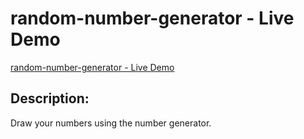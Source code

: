 # random-number-generator - Live Demo

[random-number-generator - Live Demo](https://oszi91.github.io/random-number-generator)

## Description:

Draw your numbers using the number generator.